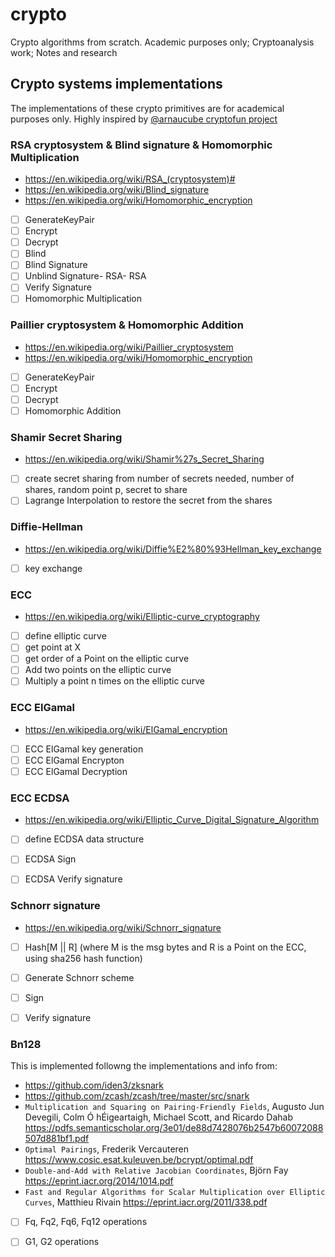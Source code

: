 # crypto

Crypto algorithms from scratch. Academic purposes only; Cryptoanalysis work; 
Notes and research

## Crypto systems implementations 

The implementations of these crypto primitives are for academical purposes only.
Highly inspired by [@arnaucube cryptofun project](https://github.com/arnaucube/cryptofun)

### RSA cryptosystem & Blind signature & Homomorphic Multiplication
- https://en.wikipedia.org/wiki/RSA_(cryptosystem)#
- https://en.wikipedia.org/wiki/Blind_signature
- https://en.wikipedia.org/wiki/Homomorphic_encryption

- [ ] GenerateKeyPair
- [ ] Encrypt
- [ ] Decrypt
- [ ] Blind
- [ ] Blind Signature
- [ ] Unblind Signature- RSA- RSA  
- [ ] Verify Signature
- [ ] Homomorphic Multiplication

### Paillier cryptosystem & Homomorphic Addition
- https://en.wikipedia.org/wiki/Paillier_cryptosystem
- https://en.wikipedia.org/wiki/Homomorphic_encryption

- [ ] GenerateKeyPair
- [ ] Encrypt
- [ ] Decrypt
- [ ] Homomorphic Addition

### Shamir Secret Sharing
- https://en.wikipedia.org/wiki/Shamir%27s_Secret_Sharing

- [ ] create secret sharing from number of secrets needed, number of shares,
  random point p, secret to share
- [ ] Lagrange Interpolation to restore the secret from the shares

### Diffie-Hellman
- https://en.wikipedia.org/wiki/Diffie%E2%80%93Hellman_key_exchange

- [ ] key exchange

### ECC
- https://en.wikipedia.org/wiki/Elliptic-curve_cryptography

- [ ] define elliptic curve
- [ ] get point at X
- [ ] get order of a Point on the elliptic curve
- [ ] Add two points on the elliptic curve
- [ ] Multiply a point n times on the elliptic curve

### ECC ElGamal
- https://en.wikipedia.org/wiki/ElGamal_encryption

- [ ] ECC ElGamal key generation
- [ ] ECC ElGamal Encrypton
- [ ] ECC ElGamal Decryption

### ECC ECDSA
- https://en.wikipedia.org/wiki/Elliptic_Curve_Digital_Signature_Algorithm

- [ ] define ECDSA data structure
- [ ] ECDSA Sign
- [ ] ECDSA Verify signature


### Schnorr signature
- https://en.wikipedia.org/wiki/Schnorr_signature

- [ ] Hash[M || R] (where M is the msg bytes and R is a Point on the ECC, using
  sha256 hash function)
- [ ] Generate Schnorr scheme
- [ ] Sign
- [ ] Verify signature


### Bn128
This is implemented followng the implementations and info from:
- https://github.com/iden3/zksnark
- https://github.com/zcash/zcash/tree/master/src/snark
- `Multiplication and Squaring on Pairing-Friendly
Fields`, Augusto Jun Devegili, Colm Ó hÉigeartaigh, Michael Scott, and Ricardo
Dahab
https://pdfs.semanticscholar.org/3e01/de88d7428076b2547b60072088507d881bf1.pdf
- `Optimal Pairings`, Frederik Vercauteren
  https://www.cosic.esat.kuleuven.be/bcrypt/optimal.pdf
- `Double-and-Add with Relative Jacobian
Coordinates`, Björn Fay https://eprint.iacr.org/2014/1014.pdf
- `Fast and Regular Algorithms for Scalar Multiplication
over Elliptic Curves`, Matthieu Rivain https://eprint.iacr.org/2011/338.pdf

- [ ] Fq, Fq2, Fq6, Fq12 operations
- [ ] G1, G2 operations

